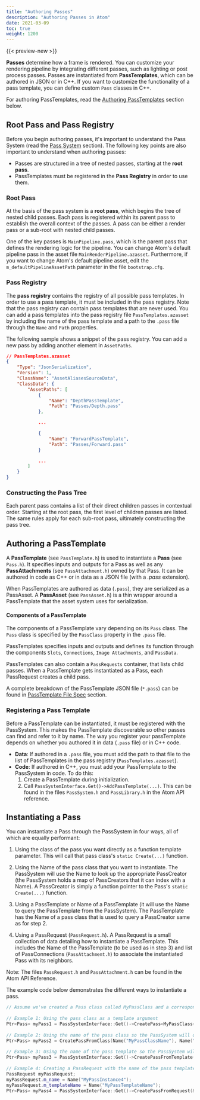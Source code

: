 ```yaml
---
title: "Authoring Passes"
description: "Authoring Passes in Atom"
date: 2021-03-09
toc: true
weight: 1200
---
```


{{< preview-new >}}

**Passes** determine how a frame is rendered. You can customize your rendering pipeline by integrating different passes, such as lighting or post process passes. Passes are instantiated from **PassTemplates**, which can be authored in JSON or in C++. If you want to customize the functionality of a pass template, you can define custom `Pass` classes in C++.

For authoring PassTemplates, read the [Authoring PassTemplates](#authoring-a-passtemplate) section below. 
<!-- For authoring custom Pass Classes, read the Authoring Pass Classes section below.  -->

## Root Pass and Pass Registry
Before you begin authoring passes, it's important to understand the Pass System (read the [Pass System](pass-system.md) section). The following key points are also important to understand when authoring passes: 
- Passes are structured in a tree of nested passes, starting at the **root pass**. 
- PassTemplates must be registered in the **Pass Registry** in order to use them. 

### Root Pass
At the basis of the pass system is a **root pass**, which begins the tree of nested child passes. Each pass is registered within its parent pass to establish the overall context of the passes. A pass can be either a render pass or a sub-root with nested child passes. 

One of the key passes is `MainPipeline.pass`, which is the parent pass that defines the rendering logic for the pipeline. You can change Atom's default pipeline pass in the asset file `MainRenderPipeline.azasset`. Furthermore, if you want to change Atom's default pipeline asset, edit the `m_defaultPipelineAssetPath` parameter in the file `bootstrap.cfg`.

### Pass Registry
The **pass registry** contains the registry of all possible pass templates. In order to use a pass template, it must be included in the pass registry. Note that the pass registry can contain pass templates that are never used. You can add a pass templates into the pass registry file `PassTemplates.azasset` by including the name of the pass template and a path to the `.pass` file through the `Name` and `Path` properties.

The following sample shows a snippet of the pass registry. You can add a new pass by adding another element in `AssetPaths`. 
```json
// PassTemplates.azasset
{
    "Type": "JsonSerialization",
    "Version": 1,
    "ClassName": "AssetAliasesSourceData",
    "ClassData": {
        "AssetPaths": [
            {
                "Name": "DepthPassTemplate",
                "Path": "Passes/Depth.pass"
            },

            ...

            {
                "Name": "ForwardPassTemplate",
                "Path": "Passes/Forward.pass"
            }

            ...
        ]
    }
}
```

### Constructing the Pass Tree
Each parent pass contains a list of their direct children passes in contextual order. Starting at the root pass, the first level of children passes are listed. The same rules apply for each sub-root pass, ultimately constructing the pass tree. 

## Authoring a PassTemplate
A **PassTemplate** (see `PassTemplate.h`) is used to instantiate a **Pass** (see `Pass.h`). It specifies inputs and outputs for a Pass as well as any **PassAttachments** (see `PassAttachment.h`) owned by that Pass. It can be authored in code as C++ or in data as a JSON file (with a *.pass* extension).

When PassTemplates are authored as data (`.pass`), they are serialized as a PassAsset. A **PassAsset** (see `PassAsset.h`) is a thin wrapper around a PassTemplate that the asset system uses for serialization.

#### Components of a PassTemplate
<!-- [WRITER NOTE: Needs more work] -->
The components of a PassTemplate vary depending on its `Pass` class. The `Pass` class is specified by the `PassClass` property in the `.pass` file. 

PassTemplates specifies inputs and outputs and defines its function through the components `Slots`, `Connections`, `Image Attachments`, and `PassData`. 

PassTemplates can also contain a `PassRequests` container, that lists child passes. When a PassTemplate gets instantiated as a Pass, each PassRequest creates a child pass. 

<!-- @antonmic Which components of the PassTemplate are most important to create a minimal PassTemplate? I want to briefly introduce them, at a high-level understanding. Then link to another page that contains further detail (linked below.)  -->

A complete breakdown of the PassTemplate JSON file (`*.pass`) can be found in [PassTemplate File Spec](pass-template-file-spec.md) section. 


### Registering a Pass Template
Before a PassTemplate can be instantiated, it must be registered with the PassSystem. This makes the PassTemplate discoverable so other passes can find and refer to it by name. The way you register your passTemplate depends on whether you authored it in data (`.pass` file) or in C++ code. 
- **Data**: If authored in a `.pass` file, you must add the path to that file to the list of PassTemplates in the pass registry (`PassTemplates.azasset`).
- **Code**: If authored in C++, you must add your PassTemplate to the PassSystem in code. To do this:
    1. Create a PassTemplate during initialization.
    2. Call `PassSystemInterface.Get()->AddPassTemplate(...)`. This can be found in the files `PassSystem.h` and `PassLibrary.h` in the Atom API reference. 


<!-- @antonmic Maybe we can break down the "Code" one into more steps. E.g. Where do we call this function? Are there other things we need to do before and after? -->

## Instantiating a Pass
<!-- [WRITER NOTE: This section needs more work. We should restructure this in the POV of what the customer will actually be doing. For example, if the ywant to instantiate a pass through data, they just need to make a PassRequest in JSON. But under the hood, what is really happening is Example 4. But maybe Atom already has this built in and customers don't need to do it. It's good to point out how it is done, but make it clear to the customers that they don't need to do Example 4 themselves.] -->
You can instantiate a Pass through the PassSystem in four ways, all of which are equally performant:
1. Using the class of the pass you want directly as a function template parameter. This will call that pass class's `static Create(...)` function. <!-- (see Authoring a Pass Class below). -->

2. Using the Name of the pass class that you want to instantiate. The PassSystem will use the Name to look up the appropriate PassCreator (the PassSystem holds a map of PassCreators that it can index with a Name). A PassCreator is simply a function pointer to the Pass's `static Create(...)` function.

3.  Using a PassTemplate or Name of a PassTemplate (it will use the Name to query the PassTemplate from the PassSystem). The PassTemplate has the Name of a pass class that is used to query a PassCreator same as for step 2.

4.  Using a PassRequest (`PassRequest.h`). A PassRequest is a small collection of data detailing how to instantiate a PassTemplate. This includes the Name of the PassTemplate (to be used as in step 3) and list of PassConnections (`PassAttachment.h`) to associate the instantiated Pass with its neighbors.

Note: The files `PassRequest.h` and `PassAttachment.h` can be found in the Atom API Reference. 

The example code below demonstrates the different ways to instantiate a pass. 
```cpp
// Assume we've created a Pass class called MyPassClass and a corresponding MyPassTemplate and registered them both with the PassSystem under the names "MyPassClassName" and "MyPassTemplateName" respectively
 
// Example 1: Using the pass class as a template argument
Ptr<Pass> myPass1 = PassSystemInterface::Get()->CreatePass<MyPassClass>(Name("MyPassInstance1"));
 
// Example 2: Using the name of the pass class so the PassSystem will query the registered Create() function and create the pass
Ptr<Pass> myPass2 = CreatePassFromClass(Name("MyPassClassName"), Name("MyPassInstance2"));
 
// Example 3: Using the name of the pass template so the PassSystem will query the registered pass template and use it to create the pass
Ptr<Pass> myPass3 = PassSystemInterface::Get()->CreatePassFromTemplate(Name("MyPassTemplateName"), Name("MyPassInstance3"));
 
// Example 4: Creating a PassRequest with the name of the pass template so the PassSystem will query the registered pass template and use it to create the pass
PassRequest myPassRequest;
myPassRequest.m_name = Name("MyPassInstance4");
myPassRequest.m_templateName = Name("MyPassTemplateName");
Ptr<Pass> myPass4 = PassSystemInterface::Get()->CreatePassFromRequest(&myPassRequest);
```

<!-- #### Customized Pass Instantiation
[TODO]

## Authoring a Pass Class
You can author most passes by specifying an existing pass type, such as raster pass or a compute pass. In some cases, you will need to author a completely new pass with its own set of pass behaviors by creating a Pass Class in C++. Atom contains two classes which inherit directly from the Pass class: **ParentPass** and **RenderPass**. You can inherit from either of these, or inherit directly from the Pass class and define its own custom behavior and logic.  

[TODO]

*[NOTE: This topic will be saved for a later time because it is more advanced.]*

#### Implementing a ParentPass
You can create a new pass that inherits from ParentPass. A ParentPass is characterized by ...

[TODO]

#### Implementing a RenderPass
You can create a new pass that inherits from RenderPass. A RenderPass is the base class for all passes that implement some form of rendering work. 

[TODO]
 -->